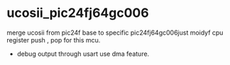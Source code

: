 # ucosii_pic24fj64gc006
merge ucosii from pic24f base to specific pic24fj64gc006just moidyf cpu register push , pop for this mcu.
+ debug output through usart use dma feature.
